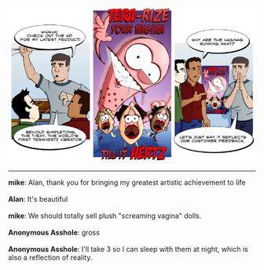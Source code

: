 <!--
.. title: T-Ray
.. slug: t-ray
.. date: 2008/08/17 00:00:00
.. tags: 
.. link: 
.. description: 
-->

<a href='t-ray.html' title='View comments'>
<img class='comic' src='../assets/comics/20080817.jpg' />
</a>

<em></em>

<!-- TEASER_END -->
<hr />

<div class='comments'>
<b>mike</b>: Alan, thank you for bringing my greatest artistic achievement to life<br /><br />
<b>Alan</b>: It's beautiful<br /><br />
<b>mike</b>: We should totally sell plush "screaming vagina" dolls.<br /><br />
<b>Anonymous Asshole</b>: gross<br /><br />
<b>Anonymous Asshole</b>: I'll take 3 so I can sleep with them at night, which is also a reflection of reality.<br /><br />
</div>

